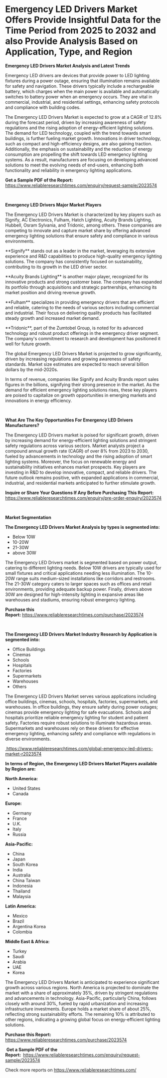 <p><h1>Emergency LED Drivers Market Offers Provide Insightful Data for the Time Period from 2025 to 2032 and also Provide Analysis Based on Application, Type, and Region</h1></p><p><strong>Emergency LED Drivers Market Analysis and Latest Trends</strong></p>
<p><p>Emergency LED drivers are devices that provide power to LED lighting fixtures during a power outage, ensuring that illumination remains available for safety and navigation. These drivers typically include a rechargeable battery, which charges when the main power is available and automatically switches to battery power when an emergency occurs. They are vital in commercial, industrial, and residential settings, enhancing safety protocols and compliance with building codes.</p><p>The Emergency LED Drivers Market is expected to grow at a CAGR of 12.8% during the forecast period, driven by increasing awareness of safety regulations and the rising adoption of energy-efficient lighting solutions. The demand for LED technology, coupled with the trend towards smart buildings, is further fueling market growth. Innovations in driver technology, such as compact and high-efficiency designs, are also gaining traction. Additionally, the emphasis on sustainability and the reduction of energy consumption are propelling the shift towards LED emergency lighting systems. As a result, manufacturers are focusing on developing advanced solutions to meet the evolving needs of end-users, enhancing both functionality and reliability in emergency lighting applications.</p></p>
<p><strong>Get a Sample PDF of the Report:&nbsp;</strong> <a href="https://www.reliableresearchtimes.com/enquiry/request-sample/2023574?utm_campaign=3011&utm_medium=2&utm_source=Github&utm_content=ia&utm_term=29032025&utm_id=emergency-led-drivers">https://www.reliableresearchtimes.com/enquiry/request-sample/2023574</a></p>
<p>&nbsp;</p>
<p><strong>Emergency LED Drivers Major Market Players</strong></p>
<p><p>The Emergency LED Drivers Market is characterized by key players such as Signify, AC Electronics, Fulham, Hatch Lighting, Acuity Brands Lighting, Hubbell, Osram Sylvania, and Tridonic, among others. These companies are competing to innovate and capture market share by offering advanced emergency lighting solutions that ensure safety and compliance in various environments.</p><p>**Signify** stands out as a leader in the market, leveraging its extensive experience and R&D capabilities to produce high-quality emergency lighting solutions. The company has consistently focused on sustainability, contributing to its growth in the LED driver sector. </p><p>**Acuity Brands Lighting** is another major player, recognized for its innovative products and strong customer base. The company has expanded its portfolio through acquisitions and strategic partnerships, enhancing its market position and driving revenue growth. </p><p>**Fulham** specializes in providing emergency drivers that are efficient and reliable, catering to the needs of various sectors including commercial and industrial. Their focus on delivering quality products has facilitated steady growth and increased market demand.</p><p>**Tridonic**, part of the Zumtobel Group, is noted for its advanced technology and robust product offerings in the emergency driver segment. The company's commitment to research and development has positioned it well for future growth.</p><p>The global Emergency LED Drivers Market is projected to grow significantly, driven by increasing regulations and growing awareness of safety standards. Market size estimates are expected to reach several billion dollars by the mid-2020s.</p><p>In terms of revenue, companies like Signify and Acuity Brands report sales figures in the billions, signifying their strong presence in the market. As the demand for efficient emergency lighting solutions rises, these key players are poised to capitalize on growth opportunities in emerging markets and innovations in energy efficiency.</p></p>
<p>&nbsp;</p>
<p><strong>What Are The Key Opportunities For Emergency LED Drivers Manufacturers?</strong></p>
<p><p>The Emergency LED Drivers market is poised for significant growth, driven by increasing demand for energy-efficient lighting solutions and stringent safety regulations across various sectors. Market analysts project a compound annual growth rate (CAGR) of over 8% from 2023 to 2030, fueled by advancements in technology and the rising adoption of smart lighting systems. Moreover, the focus on renewable energy and sustainability initiatives enhances market prospects. Key players are investing in R&D to develop innovative, compact, and reliable drivers. The future outlook remains positive, with expanded applications in commercial, industrial, and residential markets anticipated to further stimulate growth.</p></p>
<p><strong>Inquire or Share Your Questions If Any Before Purchasing This Report:</strong> <a href="https://www.reliableresearchtimes.com/enquiry/pre-order-enquiry/2023574?utm_campaign=3011&utm_medium=2&utm_source=Github&utm_content=ia&utm_term=29032025&utm_id=emergency-led-drivers">https://www.reliableresearchtimes.com/enquiry/pre-order-enquiry/2023574</a></p>
<p>&nbsp;</p>
<p><strong>Market Segmentation</strong></p>
<p><strong>The Emergency LED Drivers Market Analysis by types is segmented into:</strong></p>
<p><ul><li>Below 10W</li><li>10-20W</li><li>21-30W</li><li>above 30W</li></ul></p>
<p><p>The Emergency LED Drivers market is segmented based on power output, catering to different lighting needs. Below 10W drivers are typically used for small fixtures and critical applications needing less illumination. The 10-20W range suits medium-sized installations like corridors and restrooms. The 21-30W category caters to larger spaces such as offices and retail environments, providing adequate backup power. Finally, drivers above 30W are designed for high-intensity lighting in expansive areas like warehouses and stadiums, ensuring robust emergency lighting.</p></p>
<p><strong>Purchase this Report:&nbsp;</strong><a href="https://www.reliableresearchtimes.com/purchase/2023574?utm_campaign=3011&utm_medium=2&utm_source=Github&utm_content=ia&utm_term=29032025&utm_id=emergency-led-drivers">https://www.reliableresearchtimes.com/purchase/2023574</a></p>
<p>&nbsp;</p>
<p><strong>The Emergency LED Drivers Market Industry Research by Application is segmented into:</strong></p>
<p><ul><li>Office Buildings</li><li>Cinemas</li><li>Schools</li><li>Hospitals</li><li>Factories</li><li>Supermarkets</li><li>Warehouses</li><li>Others</li></ul></p>
<p><p>The Emergency LED Drivers Market serves various applications including office buildings, cinemas, schools, hospitals, factories, supermarkets, and warehouses. In office buildings, they ensure safety during power outages; cinemas provide emergency lighting for safe evacuations. Schools and hospitals prioritize reliable emergency lighting for student and patient safety. Factories require robust solutions to illuminate hazardous areas. Supermarkets and warehouses rely on these drivers for effective emergency lighting, enhancing safety and compliance with regulations in diverse environments.</p></p>
<p><a href="https://www.reliableresearchtimes.com/global-emergency-led-drivers-market-r2023574?utm_campaign=3011&utm_medium=2&utm_source=Github&utm_content=ia&utm_term=29032025&utm_id=emergency-led-drivers">&nbsp;https://www.reliableresearchtimes.com/global-emergency-led-drivers-market-r2023574</a></p>
<p><strong>In terms of Region, the Emergency LED Drivers Market Players available by Region are:</strong></p>
<p>
    <p> <strong> North America: </strong>
        <ul>
            <li>United States</li>
            <li>Canada</li>
        </ul>
        </p> 
    <p> <strong> Europe: </strong>
        <ul>
            <li>Germany</li>
            <li>France</li>
            <li>U.K.</li>
            <li>Italy</li>
            <li>Russia</li>
        </ul>
        </p> 
    <p> <strong> Asia-Pacific: </strong>
        <ul>
            <li>China</li>
            <li>Japan</li>
            <li>South Korea</li>
            <li>India</li>
            <li>Australia</li>
            <li>China Taiwan</li>
            <li>Indonesia</li>
            <li>Thailand</li>
            <li>Malaysia</li>
        </ul>
        </p> 
    <p> <strong> Latin America: </strong>
        <ul>
            <li>Mexico</li>
            <li>Brazil</li>
            <li>Argentina Korea</li>
            <li>Colombia</li>
        </ul>
        </p> 
    <p> <strong> Middle East & Africa: </strong>
        <ul>
            <li>Turkey</li>
            <li>Saudi</li>
            <li>Arabia</li>
            <li>UAE</li>
            <li>Korea</li>
        </ul>
    </p>
    </p>
<p><p>The Emergency LED Drivers Market is anticipated to experience significant growth across various regions. North America is projected to dominate the market with a share of approximately 35%, driven by stringent regulations and advancements in technology. Asia-Pacific, particularly China, follows closely with around 30%, fueled by rapid urbanization and increasing infrastructure investments. Europe holds a market share of about 25%, reflecting strong sustainability efforts. The remaining 10% is attributed to other regions, indicating a growing global focus on energy-efficient lighting solutions.</p></p>
<p><strong>Purchase this Report: </strong><a href="https://www.reliableresearchtimes.com/purchase/2023574?utm_campaign=3011&utm_medium=2&utm_source=Github&utm_content=ia&utm_term=29032025&utm_id=emergency-led-drivers">https://www.reliableresearchtimes.com/purchase/2023574</a></p>
<p>&nbsp;<strong>Get a Sample PDF of the Report:&nbsp;&nbsp;</strong><a href="https://www.reliableresearchtimes.com/enquiry/request-sample/2023574?utm_campaign=3011&utm_medium=2&utm_source=Github&utm_content=ia&utm_term=29032025&utm_id=emergency-led-drivers">https://www.reliableresearchtimes.com/enquiry/request-sample/2023574</a></p>
<p><strong></strong></p>
<p>Check more reports on <a href="https://www.reliableresearchtimes.com/?utm_campaign=3011&utm_medium=2&utm_source=Github&utm_content=ia&utm_term=29032025&utm_id=emergency-led-drivers">https://www.reliableresearchtimes.com/</a></p>